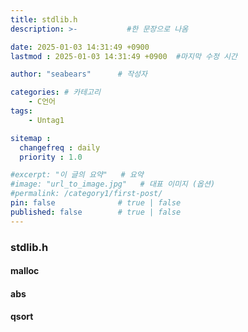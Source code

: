 ```yaml
---
title: stdlib.h
description: >-           #한 문장으로 나옴

date: 2025-01-03 14:31:49 +0900
lastmod : 2025-01-03 14:31:49 +0900  #마지막 수정 시간

author: "seabears"      # 작성자

categories: # 카테고리
    - C언어
tags: 
    - Untag1

sitemap :
  changefreq : daily
  priority : 1.0

#excerpt: "이 글의 요약"   # 요약
#image: "url_to_image.jpg"   # 대표 이미지 (옵션)
#permalink: /category1/first-post/
pin: false              # true | false
published: false        # true | false
---
```


### stdlib.h

#### malloc

#### abs

#### qsort

